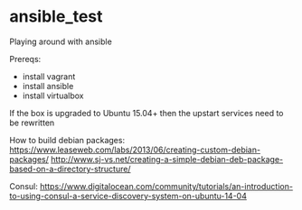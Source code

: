# ansible_test
Playing around with ansible

Prereqs:
- install vagrant
- install ansible
- install virtualbox

If the box is upgraded to Ubuntu 15.04+ then the upstart services need to be rewritten

How to build debian packages:
https://www.leaseweb.com/labs/2013/06/creating-custom-debian-packages/
http://www.sj-vs.net/creating-a-simple-debian-deb-package-based-on-a-directory-structure/

Consul:
https://www.digitalocean.com/community/tutorials/an-introduction-to-using-consul-a-service-discovery-system-on-ubuntu-14-04

